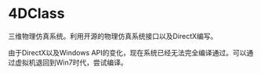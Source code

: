 # 4DClass

三维物理仿真系统。利用开源的物理仿真系统接口以及DirectX编写。

由于DirectX以及Windows API的变化，现在系统已经无法完全编译通过。可以通过虚拟机退回到Win7时代，尝试编译。
